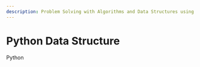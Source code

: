 ```yaml
---
description: Problem Solving with Algorithms and Data Structures using Python
---
```


# Python Data Structure

Python

